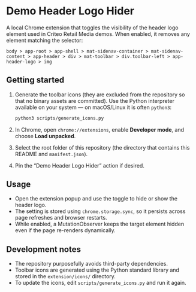 # Demo Header Logo Hider

A local Chrome extension that toggles the visibility of the header logo element
used in Criteo Retail Media demos. When enabled, it removes any element matching
the selector:

```
body > app-root > app-shell > mat-sidenav-container > mat-sidenav-content > app-header > div > mat-toolbar > div.toolbar-left > app-header-logo > img
```

## Getting started

1. Generate the toolbar icons (they are excluded from the repository so that no
   binary assets are committed). Use the Python interpreter available on your
   system — on macOS/Linux it is often `python3`:

   ```bash
   python3 scripts/generate_icons.py
   ```

2. In Chrome, open `chrome://extensions`, enable **Developer mode**, and choose
   **Load unpacked**.
3. Select the root folder of this repository (the directory that contains this
   README and `manifest.json`).
4. Pin the “Demo Header Logo Hider” action if desired.

## Usage

* Open the extension popup and use the toggle to hide or show the header logo.
* The setting is stored using `chrome.storage.sync`, so it persists across page
  refreshes and browser restarts.
* While enabled, a MutationObserver keeps the target element hidden even if the
  page re-renders dynamically.

## Development notes

* The repository purposefully avoids third-party dependencies.
* Toolbar icons are generated using the Python standard library and stored in
  the `extension/icons/` directory.
* To update the icons, edit `scripts/generate_icons.py` and run it again.

